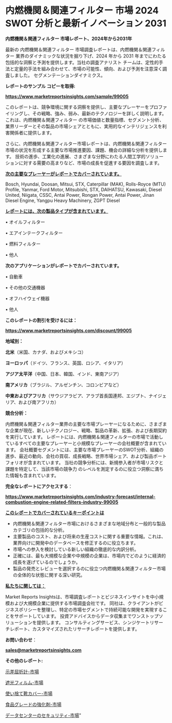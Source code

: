 # 内燃機関＆関連フィルター 市場 2024 SWOT 分析と最新イノベーション 2031

<strong>内燃機関＆関連フィルター 市場レポート、2024年から2031年</strong>

最新の 内燃機関＆関連フィルター 市場調査レポートは、内燃機関＆関連フィルター 業界のダイナミックな状況を掘り下げ、2024 年から 2031 年までにわたる包括的な洞察と予測を提供します。当社の調査アナリスト チームは、定性的手法と定量的手法を組み合わせて、市場の可能性、傾向、および予測を注意深く調査しました。 セグメンテーションダイナミクス。



<strong>レポートのサンプル コピーを取得:</strong> <a href=https://www.marketreportsinsights.com/sample/99005>

<strong><u>https://www.marketreportsinsights.com/sample/99005</u></strong></a>

このレポートは、競争環境に関する洞察を提供し、主要なプレーヤーをプロファイリングし、その戦略、強み、弱み、最新のテクノロジーを詳しく説明します。 これは、内燃機関＆関連フィルター の市場価値と数量指標、セグメント分析、業界リーダーとその製品の市場シェアとともに、実用的なインテリジェンスを利害関係者に提供します。

さらに、内燃機関＆関連フィルター市場レポートは、内燃機関＆関連フィルター市場の状況を形成する主要な市場推進要因、課題、機会の詳細な分析を提供します。 技術の進歩、工業化の進展、さまざまな分野にわたる人間工学的ソリューションに対する需要の高まりなど、市場の成長を促進する要因を調査します。



<strong><u>次の主要なプレーヤーがレポートでカバーされています。</u></strong>

Bosch, Hyundai, Doosan, Mitsui, STX, Caterpillar (MAK), Rolls-Royce (MTU) Profile, Yanmar, Ford Motor, Mitsubishi, STX, DAIHATSU, Kawasaki, Diesel United, Niigata, CSSC, Antai Power, Rongan Power, Antai Power, Jinan Diesel Engine, Yangpu Heavy Machinery, ZGPT Diesel



<strong><u><b>レポートには、次の製品タイプが含まれています。</b></u></strong>

• オイルフィルター

• エアインテークフィルター

• 燃料フィルター

• 他人



<strong><b>次のアプリケーションがレポートでカバーされています。</b></strong>

• 自動車

• その他の交通機器

• オフハイウェイ機器

• 他人



<strong><b>このレポートの割引を受けるには：</b></strong><a href=https://www.marketreportsinsights.com/discount/99005>

<strong><u>https://www.marketreportsinsights.com/discount/99005</u></strong></a>



<strong>地域別：</strong>



<strong>北米</strong>（米国、カナダ、およびメキシコ）



<strong>ヨーロッパ</strong>（ドイツ、フランス、英国、ロシア、イタリア）



<strong>アジア太平洋</strong>（中国、日本、韓国、インド、東南アジア）



<strong>南アメリカ</strong>（ブラジル、アルゼンチン、コロンビアなど）



<strong>中東およびアフリカ</strong>（サウジアラビア、アラブ首長国連邦、エジプト、ナイジェリア、および南アフリカ）



<strong>競合分析：</strong>

内燃機関＆関連フィルター業界の主要な市場プレーヤーになるために、さまざまな企業が現在、新しいテクノロジー、戦略、製品の革新、拡張、および長期契約を実行しています。 レポートには、内燃機関＆関連フィルターの市場で活動しているすべての主要なプレーヤーと小規模なプレーヤーの会社概要が含まれています。 会社概要セグメントには、主要な市場プレーヤーのSWOT分析、組織の進歩、最近の動向、会社の買収、成長戦略、世界市場シェア、および製品ポートフォリオが含まれています。 当社の競争分析には、新規参入者が市場リスクと課題を特定して、当該市場の競争力 のレベルを測定するのに役立つ洞察に満ちた情報も含まれています。



<strong>完全なレポートにアクセスする</strong>：

<a href=https://www.marketreportsinsights.com/industry-forecast/internal-combustion-engine-related-filters-industry-99005>

<strong><u>https://www.marketreportsinsights.com/industry-forecast/internal-combustion-engine-related-filters-industry-99005</u></strong></a>



<strong><u><b>このレポートでカバーされているキーポイントは</b></u></strong>
<ul>
  <li>内燃機関＆関連フィルター市場におけるさまざまな地域分布と一般的な製品カテゴリの包括的な分析。</li>
  <li>主要製品のコスト、および将来の生産コストに関する重要な情報。これは、業界向けに開発中のデータベースを修正するのに役立ちます。</li>
  <li>市場への参入を検討している新しい組織の徹底的な内訳分析。</li>
  <li>正確には、最も大規模な企業や中規模の企業は、市場内でどのように経済的成長を遂げているのでしょうか。</li>
  <li>製品の発売とレビューを選択するのに役立つ内燃機関＆関連フィルター市場の全体的な状態に関する深い研究。</li>
</ul>


<strong><u><b>私たちに関しては：</b></u></strong>

Market Reports Insightsは、市場調査レポートとビジネスインサイトを中小規模および大規模企業に提供する市場調査会社です。 同社は、クライアントがビジネスポリシーを整理し、特定の市場セグメントで持続可能な開発を実現することをサポートしています。 投資アドバイスからデータ収集までワンストップソリューションを提供します。 コンサルティングサービス、シンジケートリサーチレポート、カスタマイズされたリサーチレポートを提供します。



<strong><b>お問い合わせ</b></strong>：

<a href=mailto:sales@marketreportsinsights.com>

<strong><u>sales@marketreportsinsights.com</u></strong></a>



<strong>その他のレポート:</strong>

<a href=https://www.linkedin.com/pulse/示差屈折計-市場-2023-新興市場-将来の動向と市場需要-2030-analytics-achievers-24-analysis-stu0f/>示差屈折計-市場</a>

<a href=https://www.linkedin.com/pulse/遮光フィルム-市場-2023-推進要因と成長機会-2030-data-dive-discoveries-24-analysis-iqirf/>遮光フィルム-市場</a>

<a href=https://www.linkedin.com/pulse/使い捨て靴カバー-市場-2030-年までの需要に焦点を当てた-2023-年調査レポート-6cbaf/>使い捨て靴カバー-市場</a>

<a href=https://www.linkedin.com/pulse/食品グレードの強化剤-市場-2030-年までの需要に焦点を当てた-2023-emtqf/>食品グレードの強化剤-市場</a>

<a href=https://www.linkedin.com/pulse/データセンターのセキュリティ-市場-2023-収益と成長ドライバー-2030-gfsif/>データセンターのセキュリティ-市場</a>"
